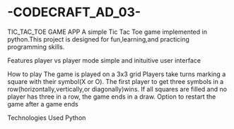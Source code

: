 # -CODECRAFT_AD_03-
TIC_TAC_TOE GAME APP
A simple Tic Tac Toe game implemented in python.This project is designed for fun,learning,and practicing programming skills.

Features
player vs player mode
simple and inituitive user interface

How to play 
The game is played on a 3x3 grid 
Players take turns marking a square with their symbol(X or O).
The first player to get three symbols in a row(horizontally,vertically,or diagonally)wins.
If all squares are filled and no player has three in a row, the game ends in a draw.
Option to restart the game after a game ends  

Technologies Used
Python
